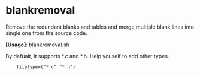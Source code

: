 # blankremoval
Remove the redundant blanks and tables and merge multiple blank lines into single one from the source code.

**[Usage]**: blankremoval.sh <Path>

By defualt, it supports *.c and *.h. Help youself to add other types.

        filetype=("*.c" "*.h")
